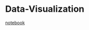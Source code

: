 # Data-Visualization
<a href="https://github.com/bheemnitd/Data-Visualization-matplotlib/blob/master/MATPLOTLIB.ipynb">notebook</a>
